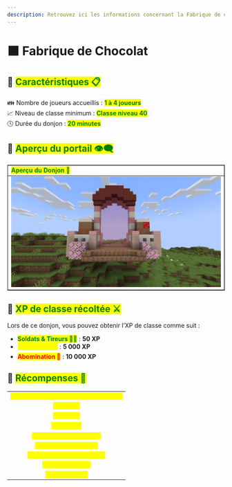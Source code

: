 ```yaml
---
description: Retrouvez ici les informations concernant la Fabrique de chocolat
---
```


# 🟫 Fabrique de Chocolat

## 💠 <mark style="color:green;"> Caractéristiques 📋</mark>

👪 Nombre de joueurs accueillis : <mark style="color:green;">**1 à 4 joueurs**</mark>  
📈 Niveau de classe minimum : <mark style="color:green;">**Classe niveau 40**</mark>  
🕓 Durée du donjon : <mark style="color:green;">**20 minutes**</mark>  

## 💠 <mark style="color:green;"> Aperçu du portail 👁‍🗨</mark>

<table border="1" cellspacing="0" cellpadding="6">
  <tr>
    <td><mark style="color:green;"><strong>Aperçu du Donjon 📸</strong></mark></td>
  </tr>
  <tr>
    <td><img src="../../.gitbook/assets/Les_Donjons/Portail/Event/FabriqueChocolat.png" alt=""></figure></td>
  </tr>
</table>

## 💠 <mark style="color:green;"> XP de classe récoltée ⚔</mark>

Lors de ce donjon, vous pouvez obtenir l’XP de classe comme suit :  

* <mark style="color:green;"><strong>Soldats & Tireurs 🧟‍♂️</strong></mark> : **50 XP**  
* <mark style="color:yellow;"><strong>Dinosaures 👽</strong></mark> : **5 000 XP**  
* <mark style="color:red;"><strong>Abomination 🐉</strong></mark> : **10 000 XP**

## 💠 <mark style="color:green;">Récompenses 🎁</mark>

|                                                                                         |
|:---------------------------------------------------------------------------------------:|
| <mark style="color:yellow;"><strong>Parchemin de la Fabrique de Chocolat</strong></mark> |
| <mark style="color:yellow;"><strong>40 000 💲</strong></mark>                            |
| <mark style="color:yellow;"><strong>60 000 💲</strong></mark>                            |
| <mark style="color:yellow;"><strong>100 000 💲</strong></mark>                           |
| <mark style="color:yellow;"><strong>2 Tablettes de chocolat</strong></mark>         |
| <mark style="color:yellow;"><strong>2 Bonbons à l'orange</strong></mark>              |
| <mark style="color:yellow;"><strong>Œuf de familier de Pâques</strong></mark>            |
| <mark style="color:yellow;"><strong>5 000 XP classe</strong></mark>                  |
| <mark style="color:yellow;"><strong>Clé de Pâques</strong></mark>                   |
